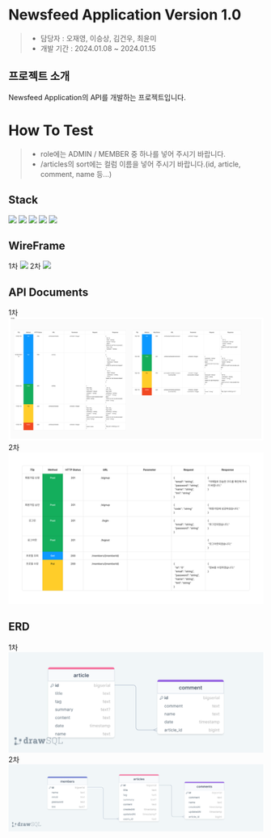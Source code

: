 # Newsfeed Application Version 1.0
> * 담당자 : 오재영, 이승상, 김건우, 최윤미
> * 개발 기간 : 2024.01.08 ~ 2024.01.15
## 프로젝트 소개
Newsfeed Application의 API를 개발하는 프로젝트입니다.
# How To Test
> * role에는 ADMIN / MEMBER 중 하나를 넣어 주시기 바랍니다.
> * /articles의 sort에는 컬럼 이름을 넣어 주시기 바랍니다.(id, article, comment, name 등...)
## Stack
<div>
  <img src="https://img.shields.io/badge/kotlin-7F52FF?style=for-the-badge&logo=kotlin&logoColor=white">
  <img src="https://img.shields.io/badge/spring-6DB33F?style=for-the-badge&logo=spring&logoColor=white">
  <img src="https://img.shields.io/badge/github-000000?style=for-the-badge&logo=github&logoColor=white">
  <img src="https://img.shields.io/badge/git-F05032?style=for-the-badge&logo=git&logoColor=white">
  <img src="https://img.shields.io/badge/IntelliJ-000000?style=for-the-badge&logo=Intellijidea&logoColor=white">
  <br>
</div>

## WireFrame
1차
<img src ="./img/1st WireFrame.png" >
2차
<img src ="./img/2nd WireFrame.png" >

## API Documents
1차
<img src ="./img/1st API Docs.png" >
2차
<img src ="./img/2nd API Docs.png" >
## ERD
1차
<img src ="./img/1st ERD.png" >
2차
<img src ="./img/2nd ERD.png" >
